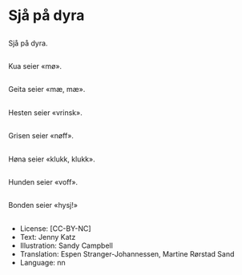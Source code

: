 # Sjå på dyra

##
Sjå på dyra.

##
Kua seier «mø».

##
Geita seier «mæ, mæ».

##
Hesten seier «vrinsk».

##
Grisen seier «nøff».

##
Høna seier «klukk, klukk».

##
Hunden seier «voff».

##
Bonden seier «hysj!»

##
* License: [CC-BY-NC]
* Text: Jenny Katz
* Illustration: Sandy Campbell
* Translation: Espen Stranger-Johannessen, Martine Rørstad Sand
* Language: nn
